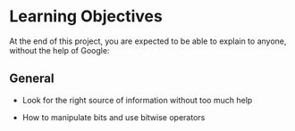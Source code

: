 # Learning Objectives

At the end of this project, you are expected to be able to explain to anyone, without the help of Google:

## General

* Look for the right source of information without too much help

* How to manipulate bits and use bitwise operators
